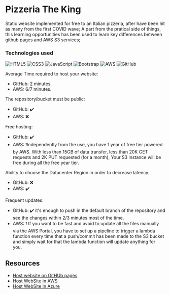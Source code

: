 # Pizzeria The King
Static website implemented for free to an Italian pizzeria, after have been hit as many from the first COVID wave;
A part from the pratical side of things, this learning opportunities has been used to learn key differences between github pages and AWS S3 services; 

### Technologies used
![HTML5](https://img.shields.io/badge/html5-%23E34F26.svg?style=for-the-badge&logo=html5&logoColor=white)
![CSS3](https://img.shields.io/badge/css3-%231572B6.svg?style=for-the-badge&logo=css3&logoColor=white)
![JavaScript](https://img.shields.io/badge/javascript-%23323330.svg?style=for-the-badge&logo=javascript&logoColor=%23F7DF1E)
![Bootstrap](https://img.shields.io/badge/bootstrap-%23563D7C.svg?style=for-the-badge&logo=bootstrap&logoColor=white)
![AWS](https://img.shields.io/badge/AWS-%23FF9900.svg?style=for-the-badge&logo=amazon-aws&logoColor=white)
![GitHub](https://img.shields.io/badge/github-%23121011.svg?style=for-the-badge&logo=github&logoColor=white)

Average Time required to host your website:
- GitHub: 2 minutes.
- AWS: 6/7 minutes.

The repository/bucket must be public:
- GitHub: ✔️
- AWS: ❌

Free hosting:
- GitHub: ✔️
- AWS: ❗Independently from the use, you have 1 year of free tier powered by AWS. With less than 15GB of data transfer, less than 20K GET requests and 2K PUT requested (for a month), Your S3 instance will be free during all the free year tier.

Ability to choose the Datacenter Region in order to decrease latency:
- GitHub: ❌
- AWS: ✔️

Frequent updates:
- GitHub: ✔️ it's enough to push in the default branch of the repository and see the changes within 2/3 minutes most of the time.
- AWS: ❗ If you want to be fast and avoid to update all the files manually via the AWS Portal, you have to set up a pipeline to trigger a lambda function every time that a push/commit has been made to the S3 bucket and simply wait for that the lambda function will update anything for you.


## Resources
* [Host website on GitHUb pages](https://medium.com/any-writers/how-to-host-a-static-website-on-github-for-free-f47b12790775)
* [Host WebSite in AWS](https://www.freecodecamp.org/news/a-beginners-guide-on-how-to-host-a-static-site-with-aws/)
* [Host WebSite in Azure](https://docs.microsoft.com/en-us/azure/storage/blobs/storage-blob-static-website-how-to?tabs=azure-portal)
